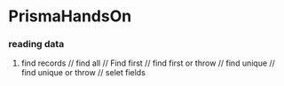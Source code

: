 # PrismaHandsOn

### reading data
1. find records
    // find all
    // Find first
    // find first or throw
    // find unique
    // find unique or throw
    // selet fields

    